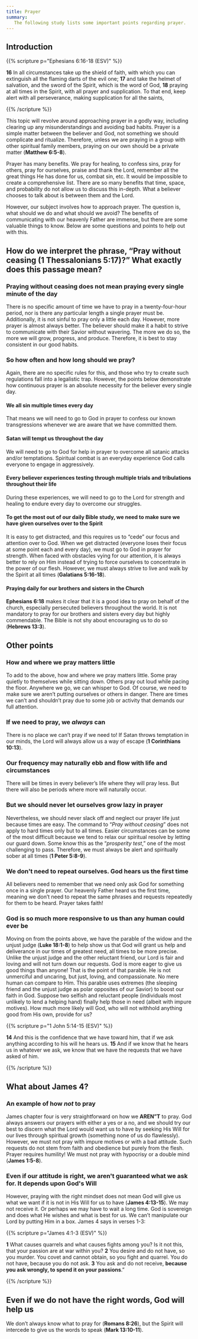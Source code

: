 ```yaml
---
title: Prayer
summary: 
   The following study lists some important points regarding prayer. 
---
```


## Introduction

{{% scripture p="Ephesians 6:16-18 (ESV)" %}} 

**16** In all circumstances take up the shield of faith, with which you can extinguish all the flaming darts of the evil one; **17** and take the helmet of salvation, and the sword of the Spirit, which is the word of God, **18** praying at all times in the Spirit, with all prayer and supplication. To that end, keep alert with all perseverance, making supplication for all the saints,

{{% /scripture %}} 

This topic will revolve around approaching prayer in a godly way, including clearing up any misunderstandings and avoiding bad habits. Prayer is a simple matter between the believer and God, not something we should complicate and ritualize. Therefore, unless we are praying in a group with other spiritual family members, praying on our own should be a private matter (**Matthew 6:5-8**). 

Prayer has many benefits. We pray for healing, to confess sins, pray for others, pray for ourselves, praise and thank the Lord, remember all the great things He has done for us, combat sin, etc. It would be impossible to create a comprehensive list. There are so many benefits that time, space, and probability do not allow us to discuss this in-depth. What a believer chooses to talk about is between them and the Lord. 

However, our subject involves how to approach prayer. The question is, what should we do and what should we avoid? The benefits of communicating with our heavenly Father are immense, but there are some valuable things to know. Below are some questions and points to help out with this. 

## How do we interpret the phrase, “Pray without ceasing (1 Thessalonians 5:17)?” What exactly does this passage mean?

### Praying without ceasing does not mean praying every single minute of the day

There is no specific amount of time we have to pray in a twenty-four-hour period, nor is there any particular length a single prayer must be. Additionally, it is not sinful to pray only a little each day. However, more prayer is almost always better. The believer should make it a habit to strive to communicate with their Savior without wavering. The more we do so, the more we will grow, progress, and produce. Therefore, it is best to stay consistent in our good habits.  

### So how often and how long should we pray?

Again, there are no specific rules for this, and those who try to create such regulations fall into a legalistic trap. However, the points below demonstrate how continuous prayer is an absolute necessity for the believer every single day. 

#### We all sin multiple times every day

That means we will need to go to God in prayer to confess our known transgressions whenever we are aware that we have committed them. 

#### Satan will tempt us throughout the day

We will need to go to God for help in prayer to overcome all satanic attacks and/or temptations. Spiritual combat is an everyday experience God calls everyone to engage in aggressively. 

#### Every believer experiences testing through multiple trials and tribulations throughout their life

During these experiences, we will need to go to the Lord for strength and healing to endure every day to overcome our struggles.

#### To get the most out of our daily Bible study, we need to make sure we have given ourselves over to the Spirit

It is easy to get distracted, and this requires us to “cede” our focus and attention over to God. When we get distracted (everyone loses their focus at some point each and every day), we must go to God in prayer for strength. When faced with obstacles vying for our attention, it is always better to rely on Him instead of trying to force ourselves to concentrate in the power of our flesh. However, we must always strive to live and walk by the Spirit at all times (**Galatians 5:16-18**).  

#### Praying daily for our brothers and sisters in the Church

**Ephesians 6:18** makes it clear that it is a good idea to pray on behalf of the church, especially persecuted believers throughout the world. It is not mandatory to pray for our brothers and sisters every day but highly commendable. The Bible is not shy about encouraging us to do so (**Hebrews 13:3**). 

## Other points

### How and where we pray matters little

To add to the above, how and where we pray matters little. Some pray quietly to themselves while sitting down. Others pray out loud while pacing the floor. Anywhere we go, we can whisper to God. Of course, we need to make sure we aren’t putting ourselves or others in danger. There are times we can’t and shouldn’t pray due to some job or activity that demands our full attention. 

### If we need to pray, we *always* can

There is no place we can’t pray if we need to! If Satan throws temptation in our minds, the Lord will always allow us a way of escape (**1 Corinthians 10:13**). 

### Our frequency may naturally ebb and flow with life and circumstances

There will be times in every believer’s life where they will pray less. But there will also be periods where more will naturally occur. 

### But we should never let ourselves grow lazy in prayer

Nevertheless, we should never slack off and neglect our prayer life just because times are easy. The command to “*Pray without ceasing*” does not apply to hard times only but to all times. Easier circumstances can be some of the most difficult because we tend to relax our spiritual resolve by letting our guard down. Some know this as the “*prosperity test*,” one of the most challenging to pass. Therefore, we must always be alert and spiritually sober at all times (**1 Peter 5:8-9**). 

### We don't need to repeat ourselves. God hears us the first time

All believers need to remember that we need only ask God for something once in a single prayer. Our heavenly Father heard us the first time, meaning we don’t need to repeat the same phrases and requests repeatedly for them to be heard. Prayer takes faith! 

### God is so much more responsive to us than any human could ever be

Moving on from the points above, we have the parable of the widow and the unjust judge (**Luke 18:1-8**) to help show us that God will grant us help and deliverance in our times of greatest need, all times to be more precise. Unlike the unjust judge and the other reluctant friend, our Lord is fair and loving and will not turn down our requests. God is more eager to give us good things than anyone! That is the point of that parable. He is not unmerciful and uncaring, but just, loving, and compassionate. No mere human can compare to Him. This parable uses extremes (the sleeping friend and the unjust judge as polar opposites of our Savior) to boost our faith in God. Suppose two selfish and reluctant people (individuals most unlikely to lend a helping hand) finally help those in need (albeit with impure motives). How much more likely will God, who will not withhold anything good from His own, provide for us? 

{{% scripture p="1 John 5:14-15 (ESV)" %}} 

**14** And this is the confidence that we have toward him, that if we ask anything according to his will he hears us. **15** And if we know that he hears us in whatever we ask, we know that we have the requests that we have asked of him.

{{% /scripture %}} 

## What about James 4?

### An example of how *not* to pray

James chapter four is very straightforward on how we **AREN”T** to pray. God always answers our prayers with either a yes or a no, and we should try our best to discern what the Lord would want us to have by seeking His Will for our lives through spiritual growth (something none of us do flawlessly). However, we must not pray with impure motives or with a bad attitude. Such requests do not stem from faith and obedience but purely from the flesh. Prayer requires humility! We must not pray with hypocrisy or a double mind (**James 1:5-8**). 

### Even if our attitude is right, we aren't guaranteed what we ask for. It depends upon God's Will

However, praying with the right mindset does not mean God will give us what we want if it is not in His Will for us to have (**James 4:13-15**). We may not receive it. Or perhaps we may have to wait a long time. God is sovereign and does what He wishes and what is best for us. We can’t manipulate our Lord by putting Him in a box. James 4 says in verses 1-3: 

{{% scripture p="James 4:1-3 (ESV)" %}}

**1** What causes quarrels and what causes fights among you? Is it not this, that your passion are at war within you? **2** You desire and do not have, so you murder. You covet and cannot obtain, so you fight and quarrel. You do not have, because you do not ask. **3** You ask and do not receive, **because you ask wrongly, to spend it on your passions**.”

{{% /scripture %}}

## Even if we do not have the right words, God will help us

We don’t always know what to pray for (**Romans 8:26**), but the Spirit will intercede to give us the words to speak (**Mark 13:10-11**). 